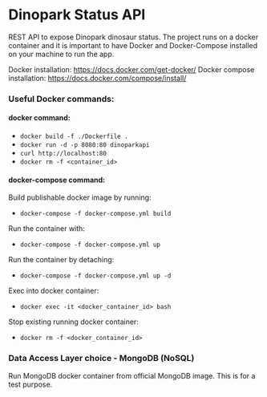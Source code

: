 # Dinopark Status API
REST API to expose Dinopark dinosaur status. The project runs on a docker container
and it is important to have Docker and Docker-Compose installed on your machine to run the app.

Docker installation: https://docs.docker.com/get-docker/
Docker compose installation: https://docs.docker.com/compose/install/


### Useful Docker commands:

#### docker command: 

- `docker build -f ./Dockerfile .`
- `docker run -d -p 8080:80 dinoparkapi`
- `curl http://localhost:80`
- `docker rm -f <container_id>` 


#### docker-compose command:

Build publishable docker image by running:
- `docker-compose -f docker-compose.yml build`

Run the container with:
- `docker-compose -f docker-compose.yml up`

Run the container by detaching:
- `docker-compose -f docker-compose.yml up -d`

Exec into docker container:
- `docker exec -it <docker_container_id> bash`

Stop existing running docker container:
- `docker rm -f <docker_container_id>`


### Data Access Layer choice - MongoDB (NoSQL)

Run MongoDB docker container from official MongoDB image.
This is for a test purpose.